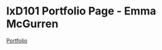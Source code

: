 # IxD101 Portfolio Page - Emma McGurren

[Portfolio](https://emmamcgurrenixd.github.io/portf-emma/portf-emma.html)
